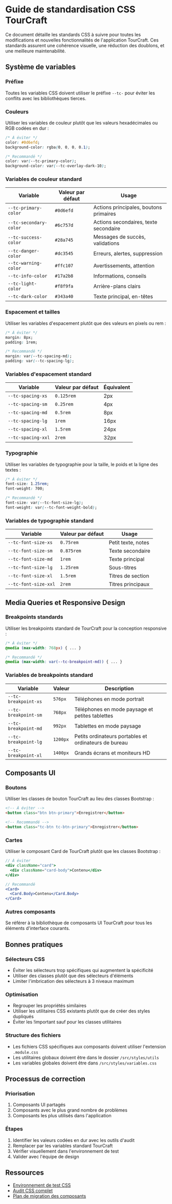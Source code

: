 # Guide de standardisation CSS TourCraft

Ce document détaille les standards CSS à suivre pour toutes les modifications et nouvelles fonctionnalités de l'application TourCraft. Ces standards assurent une cohérence visuelle, une réduction des doublons, et une meilleure maintenabilité.

## Système de variables

### Préfixe
Toutes les variables CSS doivent utiliser le préfixe `--tc-` pour éviter les conflits avec les bibliothèques tierces.

### Couleurs
Utiliser les variables de couleur plutôt que les valeurs hexadécimales ou RGB codées en dur :

```css
/* À éviter */
color: #0d6efd;
background-color: rgba(0, 0, 0, 0.1);

/* Recommandé */
color: var(--tc-primary-color);
background-color: var(--tc-overlay-dark-10);
```

### Variables de couleur standard

| Variable | Valeur par défaut | Usage |
|----------|------------------|-------|
| `--tc-primary-color` | `#0d6efd` | Actions principales, boutons primaires |
| `--tc-secondary-color` | `#6c757d` | Actions secondaires, texte secondaire |
| `--tc-success-color` | `#28a745` | Messages de succès, validations |
| `--tc-danger-color` | `#dc3545` | Erreurs, alertes, suppression |
| `--tc-warning-color` | `#ffc107` | Avertissements, attention |
| `--tc-info-color` | `#17a2b8` | Informations, conseils |
| `--tc-light-color` | `#f8f9fa` | Arrière-plans clairs |
| `--tc-dark-color` | `#343a40` | Texte principal, en-têtes |

### Espacement et tailles
Utiliser les variables d'espacement plutôt que des valeurs en pixels ou rem :

```css
/* À éviter */
margin: 8px;
padding: 1rem;

/* Recommandé */
margin: var(--tc-spacing-md);
padding: var(--tc-spacing-lg);
```

### Variables d'espacement standard

| Variable | Valeur par défaut | Équivalent |
|----------|------------------|------------|
| `--tc-spacing-xs` | `0.125rem` | 2px |
| `--tc-spacing-sm` | `0.25rem` | 4px |
| `--tc-spacing-md` | `0.5rem` | 8px |
| `--tc-spacing-lg` | `1rem` | 16px |
| `--tc-spacing-xl` | `1.5rem` | 24px |
| `--tc-spacing-xxl` | `2rem` | 32px |

### Typographie
Utiliser les variables de typographie pour la taille, le poids et la ligne des textes :

```css
/* À éviter */
font-size: 1.25rem;
font-weight: 700;

/* Recommandé */
font-size: var(--tc-font-size-lg);
font-weight: var(--tc-font-weight-bold);
```

### Variables de typographie standard

| Variable | Valeur par défaut | Usage |
|----------|------------------|-------|
| `--tc-font-size-xs` | `0.75rem` | Petit texte, notes |
| `--tc-font-size-sm` | `0.875rem` | Texte secondaire |
| `--tc-font-size-md` | `1rem` | Texte principal |
| `--tc-font-size-lg` | `1.25rem` | Sous-titres |
| `--tc-font-size-xl` | `1.5rem` | Titres de section |
| `--tc-font-size-xxl` | `2rem` | Titres principaux |

## Media Queries et Responsive Design

### Breakpoints standards
Utiliser les breakpoints standard de TourCraft pour la conception responsive :

```css
/* À éviter */
@media (max-width: 768px) { ... }

/* Recommandé */
@media (max-width: var(--tc-breakpoint-md)) { ... }
```

### Variables de breakpoints standard

| Variable | Valeur | Description |
|----------|--------|-------------|
| `--tc-breakpoint-xs` | `576px` | Téléphones en mode portrait |
| `--tc-breakpoint-sm` | `768px` | Téléphones en mode paysage et petites tablettes |
| `--tc-breakpoint-md` | `992px` | Tablettes en mode paysage |
| `--tc-breakpoint-lg` | `1200px` | Petits ordinateurs portables et ordinateurs de bureau |
| `--tc-breakpoint-xl` | `1400px` | Grands écrans et moniteurs HD |

## Composants UI

### Boutons
Utiliser les classes de bouton TourCraft au lieu des classes Bootstrap :

```html
<!-- À éviter -->
<button class="btn btn-primary">Enregistrer</button>

<!-- Recommandé -->
<button class="tc-btn tc-btn-primary">Enregistrer</button>
```

### Cartes
Utiliser le composant Card de TourCraft plutôt que les classes Bootstrap :

```jsx
// À éviter
<div className="card">
  <div className="card-body">Contenu</div>
</div>

// Recommandé
<Card>
  <Card.Body>Contenu</Card.Body>
</Card>
```

### Autres composants
Se référer à la bibliothèque de composants UI TourCraft pour tous les éléments d'interface courants.

## Bonnes pratiques

### Sélecteurs CSS
- Éviter les sélecteurs trop spécifiques qui augmentent la spécificité
- Utiliser des classes plutôt que des sélecteurs d'éléments
- Limiter l'imbrication des sélecteurs à 3 niveaux maximum

### Optimisation
- Regrouper les propriétés similaires
- Utiliser les utilitaires CSS existants plutôt que de créer des styles dupliqués
- Éviter les !important sauf pour les classes utilitaires

### Structure des fichiers
- Les fichiers CSS spécifiques aux composants doivent utiliser l'extension `.module.css`
- Les utilitaires globaux doivent être dans le dossier `/src/styles/utils`
- Les variables globales doivent être dans `/src/styles/variables.css`

## Processus de correction

### Priorisation
1. Composants UI partagés
2. Composants avec le plus grand nombre de problèmes
3. Composants les plus utilisés dans l'application

### Étapes
1. Identifier les valeurs codées en dur avec les outils d'audit
2. Remplacer par les variables standard TourCraft
3. Vérifier visuellement dans l'environnement de test
4. Valider avec l'équipe de design

## Ressources

- [Environnement de test CSS](/test-style)
- [Audit CSS complet](css_audit_report.md)
- [Plan de migration des composants](card_migration_plan.md)